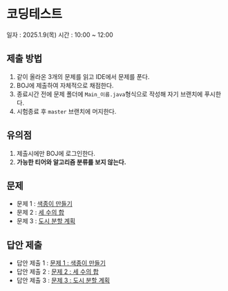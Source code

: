 # 코딩테스트

일자 : 2025.1.9(목)
시간 : 10:00 ~ 12:00

## 제출 방법

1. 같이 올라온 3개의 문제를 읽고 IDE에서 문제를 푼다.
2. BOJ에 제출하여 자체적으로 채점한다.
3. 종료시간 전에 문제 폴더에 `Main_이름.java`형식으로 작성해 자기 브랜치에 푸시한다.
4. 시험종료 후 `master` 브랜치에 머지한다.

## 유의점

1. 제출시에만 BOJ에 로그인한다.
2. **가능한 티어와 알고리즘 분류를 보지 않는다.**

## 문제

- 문제 1 : [색종이 만들기](./PLAN-71_boj-2630_색종이만들기/README.md)
- 문제 2 : [세 수의 합](./PLAN-91_boj-2295_세수의합/README.md)
- 문제 3 : [도시 분할 계획](./PLAN-108_boj-1647_도시분할계획/README.md)

## 답안 제출

- 답안 제출 1 : [문제 1 : 색종이 만들기](https://www.acmicpc.net/problem/2630)
- 답안 제출 2 : [문제 2 : 세 수의 합](https://www.acmicpc.net/problem/2295)
- 답안 제출 3 : [문제 3 : 도시 분할 계획](https://www.acmicpc.net/problem/1647)